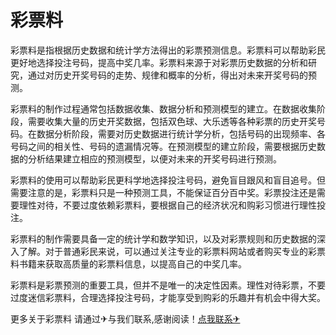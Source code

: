 # 彩票料

彩票料是指根据历史数据和统计学方法得出的彩票预测信息。彩票料可以帮助彩民更好地选择投注号码，提高中奖几率。彩票料来源于对彩票历史数据的分析和研究，通过对历史开奖号码的走势、规律和概率的分析，得出对未来开奖号码的预测。

彩票料的制作过程通常包括数据收集、数据分析和预测模型的建立。在数据收集阶段，需要收集大量的历史开奖数据，包括双色球、大乐透等各种彩票的历史开奖号码。在数据分析阶段，需要对历史数据进行统计学分析，包括号码的出现频率、各号码之间的相关性、号码的遗漏情况等。在预测模型的建立阶段，需要根据历史数据的分析结果建立相应的预测模型，以便对未来的开奖号码进行预测。

彩票料的使用可以帮助彩民更科学地选择投注号码，避免盲目跟风和盲目追号。但需要注意的是，彩票料只是一种预测工具，不能保证百分百中奖。彩票投注还是需要理性对待，不要过度依赖彩票料，要根据自己的经济状况和购彩习惯进行理性投注。

彩票料的制作需要具备一定的统计学和数学知识，以及对彩票规则和历史数据的深入了解。对于普通彩民来说，可以通过关注专业的彩票料网站或者购买专业的彩票料书籍来获取高质量的彩票料信息，以提高自己的中奖几率。

彩票料是彩票预测的重要工具，但并不是唯一的决定性因素。理性对待彩票，不要过度迷信彩票料，合理选择投注号码，才能享受到购彩的乐趣并有机会中得大奖。

更多关于彩票料 请通过✈与我们联系,感谢阅读！[点我联系✈](https://mail.k02.cc)